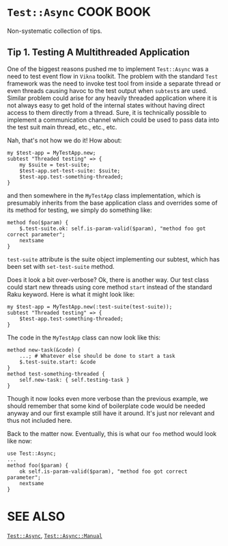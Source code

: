 `Test::Async` COOK BOOK
=======================

Non-systematic collection of tips.

Tip 1. Testing A Multithreaded Application
------------------------------------------

One of the biggest reasons pushed me to implement `Test::Async` was a need to test event flow in `Vikna` toolkit. The problem with the standard `Test` framework was the need to invoke test tool from inside a separate thread or even threads causing havoc to the test output when `subtest`s are used. Similar problem could arise for any heavily threaded application where it is not always easy to get hold of the internal states without having direct access to them directly from a thread. Sure, it is technically possible to implement a communication channel which could be used to pass data into the test suit main thread, etc., etc., etc.

Nah, that's not how we do it! How about:

    my $test-app = MyTestApp.new;
    subtest "Threaded testing" => {
        my $suite = test-suite;
        $test-app.set-test-suite: $suite;
        $test-app.test-something-threaded;
    }

and then somewhere in the `MyTestApp` class implementation, which is presumably inherits from the base application class and overrides some of its method for testing, we simply do something like:

    method foo($param) {
        $.test-suite.ok: self.is-param-valid($param), "method foo got correct parameter";
        nextsame
    }

`test-suite` attribute is the suite object implementing our subtest, which has been set with `set-test-suite` method.

Does it look a bit over-verbose? Ok, there is another way. Our test class could start new threads using core method `start` instead of the standard Raku keyword. Here is what it might look like:

    my $test-app = MyTestApp.new(:test-suite(test-suite));
    subtest "Threaded testing" => {
        $test-app.test-something-threaded;
    }

The code in the `MyTestApp` class can now look like this:

    method new-task(&code) {
        ...; # Whatever else should be done to start a task
        $.test-suite.start: &code
    }
    method test-something-threaded {
        self.new-task: { self.testing-task }
    }

Though it now looks even more verbose than the previous example, we should remember that some kind of boilerplate code would be needed anyway and our first example still have it around. It's just nor relevant and thus not included here.

Back to the matter now. Eventually, this is what our `foo` method would look like now:

    use Test::Async;
    ...
    method foo($param) {
        ok self.is-param-valid($param), "method foo got correct parameter";
        nextsame
    }

SEE ALSO
========

[`Test::Async`](https://github.com/vrurg/raku-Test-Async/blob/v0.0.1/docs/md/Test/Async.md), [`Test::Async::Manual`](https://github.com/vrurg/raku-Test-Async/blob/v0.0.1/docs/md/Test/Async/Manual.md)

